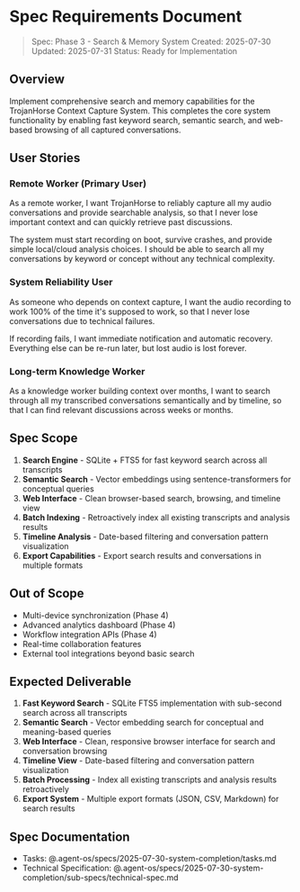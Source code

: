 # Spec Requirements Document

> Spec: Phase 3 - Search & Memory System
> Created: 2025-07-30
> Updated: 2025-07-31
> Status: Ready for Implementation

## Overview

Implement comprehensive search and memory capabilities for the TrojanHorse Context Capture System. This completes the core system functionality by enabling fast keyword search, semantic search, and web-based browsing of all captured conversations.

## User Stories

### Remote Worker (Primary User)

As a remote worker, I want TrojanHorse to reliably capture all my audio conversations and provide searchable analysis, so that I never lose important context and can quickly retrieve past discussions.

The system must start recording on boot, survive crashes, and provide simple local/cloud analysis choices. I should be able to search all my conversations by keyword or concept without any technical complexity.

### System Reliability User

As someone who depends on context capture, I want the audio recording to work 100% of the time it's supposed to work, so that I never lose conversations due to technical failures.

If recording fails, I want immediate notification and automatic recovery. Everything else can be re-run later, but lost audio is lost forever.

### Long-term Knowledge Worker

As a knowledge worker building context over months, I want to search through all my transcribed conversations semantically and by timeline, so that I can find relevant discussions across weeks or months.

## Spec Scope

1. **Search Engine** - SQLite + FTS5 for fast keyword search across all transcripts
2. **Semantic Search** - Vector embeddings using sentence-transformers for conceptual queries
3. **Web Interface** - Clean browser-based search, browsing, and timeline view
4. **Batch Indexing** - Retroactively index all existing transcripts and analysis results
5. **Timeline Analysis** - Date-based filtering and conversation pattern visualization
6. **Export Capabilities** - Export search results and conversations in multiple formats

## Out of Scope

- Multi-device synchronization (Phase 4)
- Advanced analytics dashboard (Phase 4)
- Workflow integration APIs (Phase 4)
- Real-time collaboration features
- External tool integrations beyond basic search

## Expected Deliverable

1. **Fast Keyword Search** - SQLite FTS5 implementation with sub-second search across all transcripts
2. **Semantic Search** - Vector embedding search for conceptual and meaning-based queries
3. **Web Interface** - Clean, responsive browser interface for search and conversation browsing
4. **Timeline View** - Date-based filtering and conversation pattern visualization
5. **Batch Processing** - Index all existing transcripts and analysis results retroactively
6. **Export System** - Multiple export formats (JSON, CSV, Markdown) for search results

## Spec Documentation

- Tasks: @.agent-os/specs/2025-07-30-system-completion/tasks.md
- Technical Specification: @.agent-os/specs/2025-07-30-system-completion/sub-specs/technical-spec.md